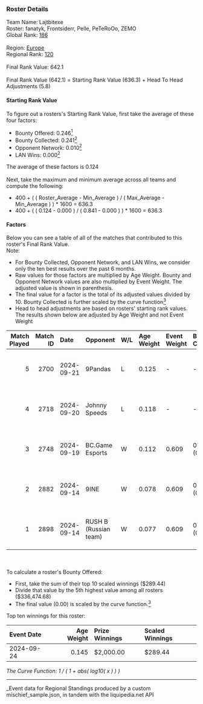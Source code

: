 ### Roster Details<br />
Team Name: Lajtbitexe<br />
Roster: fanatyk, Frontsiderr, Pelle, PeTeRoOo, ZEMO<br />
Global Rank: [186](../../standings_global_2025_03_01.md)<br />
<br />
Region: [Europe]( ../../standings_europe_2025_03_01.md)<br />
Regional Rank: [120]( ../../standings_europe_2025_03_01.md)<br />
<br />
Final Rank Value:  642.1<br />
<br />
Final Rank Value (642.1) = Starting Rank Value (636.3) + Head To Head Adjustments (5.8)<br />

#### Starting Rank Value<br />
To figure out a rosters's Starting Rank Value, first take the average of these four factors:<br />
- Bounty Offered: 0.246[<sup>1</sup>](#table2)
- Bounty Collected: 0.241[<sup>2</sup>](#table1)
- Opponent Network: 0.010[<sup>2</sup>](#table1)
- LAN Wins: 0.000[<sup>2</sup>](#table1)

The average of these factors is 0.124<br />
<br />
Next, take the maximum and minimum average across all teams and compute the following:<br />
- 400 + ( ( Roster_Average - Min_Average ) / ( Max_Average - Min_Average ) ) * 1600 = 636.3
- 400 + ( ( 0.124 - 0.000 ) / ( 0.841 - 0.000 ) ) * 1600 = 636.3


#### Factors<br />
Below you can see a table of all of the matches that contributed to this roster's Final Rank Value.<br />
Note:<br />

- For Bounty Collected, Opponent Network, and LAN Wins, we consider only the ten best results over the past 6 months.
- Raw values for those factors are multiplied by Age Weight. Bounty and Opponent Network values are also multiplied by Event Weight. The adjusted value is shown in parenthesis.
- The final value for a factor is the total of its adjusted values divided by 10. Bounty Collected is further scaled by the curve function[<sup>3</sup>](#curveFunction)
- Head to head adjustments are based on rosters' starting rank values. The results shown below are adjusted by Age Weight and not Event Weight
<span id="table1"></span><br />


| Match Played | Match ID | Date       | Opponent              | W/L | Age Weight | Event Weight | Bounty Collected | Opponent Network | LAN Wins  | H2H Adj. | Roster                                            |
| -: | -: | :- | :- | :- | :- | :- | :- | :- | :- | -: | :- |
|            5 |     2700 | 2024-09-21 | 9Pandas               | L   | 0.125      | -            | -                | -                | -         |    -0.39 | fanatyk, Frontsiderr, Pelle, PeTeRoOo, ZEMO       |
|            4 |     2718 | 2024-09-20 | Johnny Speeds         | L   | 0.118      | -            | -                | -                | -         |    -0.73 | fanatyk, Frontsiderr, karmazynsz, Pelle, PeTeRoOo |
|            3 |     2748 | 2024-09-19 | BC.Game Esports       | W   | 0.112      | 0.609        | 0.077 (0.005)    | 0.912 (0.062)    | 0 (0.000) |     3.40 | fanatyk, Frontsiderr, Pelle, PeTeRoOo, ZEMO       |
|            2 |     2882 | 2024-09-14 | 9INE                  | W   | 0.078      | 0.609        | 0.011 (0.001)    | 0.150 (0.007)    | 0 (0.000) |     1.53 | fanatyk, Frontsiderr, Pelle, PeTeRoOo, ZEMO       |
|            1 |     2898 | 2024-09-14 | RUSH B (Russian team) | W   | 0.077      | 0.609        | 0.027 (0.001)    | 0.569 (0.027)    | 0 (0.000) |     1.95 | fanatyk, Frontsiderr, Pelle, PeTeRoOo, ZEMO       |

<br />
<span id="table2"></span><br />
To calculate a roster's Bounty Offered:<br />

- First, take the sum of their top 10 scaled winnings ($289.44)
- Divide that value by the 5th highest value among all rosters ($336,474.68)
- The final value (0.00) is scaled by the curve function.[<sup>3</sup>](#curveFunction)

Top ten winnings for this roster:<br />

| Event Date | Age Weight | Prize Winnings | Scaled Winnings |
| :- | -: | :- | :- |
| 2024-09-24 |      0.145 | $2,000.00      | $289.44         |


<span id="curveFunction"></span>_The Curve Function: 1 / ( 1 + abs( log10( x ) ) )_<br />

---
_Event data for Regional Standings produced by a custom mischief_sample.json, in tandem with the liquipedia.net API<br />
